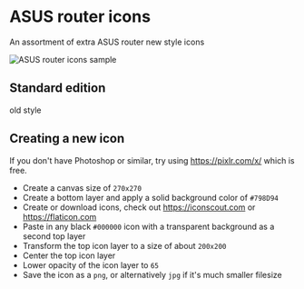 # ASUS router icons

An assortment of extra ASUS router new style icons

![ASUS router icons sample](asus_router_icons_sample.png)

## Standard edition

old style


## Creating a new icon

If you don't have Photoshop or similar, try using https://pixlr.com/x/ which is free.

- Create a canvas size of `270x270`
- Create a bottom layer and apply a solid background color of `#798D94`
- Create or download icons, check out https://iconscout.com or https://flaticon.com
- Paste in any black `#000000` icon with a transparent background as a second top layer
- Transform the top icon layer to a size of about `200x200`
- Center the top icon layer
- Lower opacity of the icon layer to `65`
- Save the icon as a `png`, or alternatively `jpg` if it's much smaller filesize
